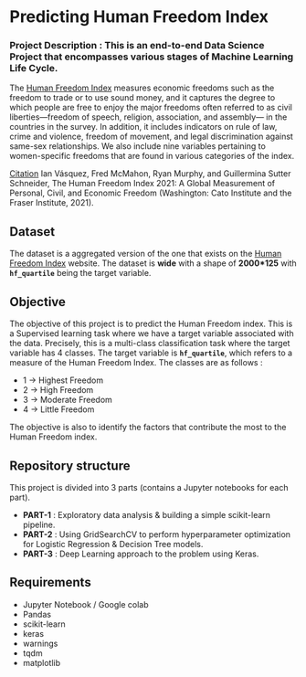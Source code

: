 # Predicting Human Freedom Index

### Project Description : This is an end-to-end Data Science Project that encompasses various stages of Machine Learning Life Cycle.

The <a href="https://www.cato.org/human-freedom-index/2021 ">Human Freedom Index</a> measures economic freedoms such as the freedom to trade or to use sound money, and it captures the degree to which people are free to enjoy the major freedoms often referred to as civil liberties—freedom of speech, religion, association, and assembly— in the countries in the survey. In addition, it includes indicators on rule of law, crime and violence, freedom of movement, and legal discrimination against same-sex relationships. We also include nine variables pertaining to women-specific freedoms that are found in various categories of the index.

<u>Citation</u>
Ian Vásquez, Fred McMahon, Ryan Murphy, and Guillermina Sutter Schneider, The Human Freedom Index 2021: A Global Measurement of Personal, Civil, and Economic Freedom (Washington: Cato Institute and the Fraser Institute, 2021).

## Dataset
The dataset is a aggregated version of the one that exists on the <a href="https://www.cato.org/human-freedom-index/2021 ">Human Freedom Index</a> website. The dataset is **wide** with a shape of **2000*125** with **`hf_quartile`** being the target variable. 


## Objective 
The objective of this project is to predict the Human Freedom index. This is a Supervised learning task where we have a target variable associated with the data. Precisely, this is a multi-class classification task where the target variable has 4 classes. The target variable is **`hf_quartile`**, which refers to a measure of the Human Freedom Index. The classes are as follows : 
* 1 -> Highest Freedom
* 2 -> High Freedom
* 3 -> Moderate Freedom
* 4 -> Little Freedom

The objective is also to identify the factors that contribute the most to the Human Freedom index.


## Repository structure
This project is divided into 3 parts (contains a Jupyter notebooks for each part). 
* **PART-1** : Exploratory data analysis & building a simple scikit-learn pipeline.
* **PART-2** : Using GridSearchCV to perform hyperparameter optimization for Logistic Regression & Decision Tree models.
* **PART-3** : Deep Learning approach to the problem using Keras.

## Requirements
- Jupyter Notebook / Google colab
- Pandas
- scikit-learn
- keras
- warnings
- tqdm
- matplotlib
